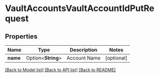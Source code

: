 # VaultAccountsVaultAccountIdPutRequest

## Properties

Name | Type | Description | Notes
------------ | ------------- | ------------- | -------------
**name** | Option<**String**> | Account Name | [optional]

[[Back to Model list]](../README.md#documentation-for-models) [[Back to API list]](../README.md#documentation-for-api-endpoints) [[Back to README]](../README.md)


